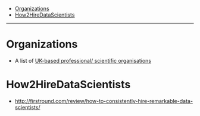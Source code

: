 + [Organizations](#organizations)
+ [How2HireDataScientists](#how2hiredatascientists)

----

# Organizations
+ A list of [UK-based professional/ scientific organisations](https://docs.google.com/spreadsheets/d/1haSsyhY6bqjXJHIiCNaOCIqgCqmQqUVQEv55vewu93I/edit#gid=0)

# How2HireDataScientists
+ http://firstround.com/review/how-to-consistently-hire-remarkable-data-scientists/



